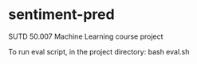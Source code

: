 # sentiment-pred
SUTD 50.007 Machine Learning course project

To run eval script, in the project directory: bash eval.sh
